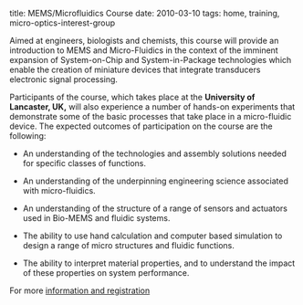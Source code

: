 title: MEMS/Microfluidics Course
date: 2010-03-10 
tags: home, training, micro-optics-interest-group


Aimed at engineers, biologists and chemists, this course will provide an introduction to MEMS and Micro-Fluidics in the context of the imminent expansion of System-on-Chip and System-in-Package technologies which enable the creation of miniature devices that integrate transducers electronic signal processing.
<!--break-->
Participants of the course, which takes place at the **University of Lancaster, UK,** will also experience a number of hands-on experiments that demonstrate some of the basic processes that take place in a micro-fluidic device. The expected outcomes of participation on the course are the following:  

* An understanding of the technologies and assembly solutions needed for specific classes of functions.  
  
* An understanding of the underpinning engineering science associated with micro-fluidics.   
 
* An understanding of the structure of a range of sensors and actuators used in Bio-MEMS and fluidic systems.    

* The ability to use hand calculation and computer based simulation to design a range of micro structures and fluidic functions.    

* The ability to interpret material properties, and to understand the impact of these properties on system performance.    

For more [information and registration](http://www.engineering.lancs.ac.uk/microsystems/docs/microfluidics_course.pdf)